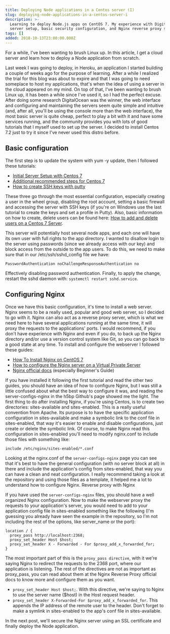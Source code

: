 ```yaml
---
title: Deploying Node applications in a Centos server (I)
slug: deploying-node-applications-in-a-centos-server-i
description: >-
  Learning to deploy Node.js apps on CentOS 7. My experience with DigitalOcean
  server setup, basic security configuration, and Nginx reverse proxy setup.
tags: []
added: 2018-10-13T23:00:00.000Z
---
```


For a while, I've been wanting to brush Linux up. In this article, I get a cloud server and learn how to deploy a Node application from scratch.

Last week I was going to deploy, in Heroku, an application I started building a couple of weeks ago for the purpose of learning. After a while I realized the trial for this blog was about to expire and that I was going to need someplace to host my applications, that's when the idea of using a server in the cloud appeared on my mind. On top of that, I've been wanting to brush Linux up, it has been a while since I've used it, so I had the perfect excuse. After doing some research DigitalOcean was the winner, the web interface and configuring and maintaining the servers seem quite simple and intuitive (and, after all, you'll be using the console more than the web interface), the most basic server is quite cheap, perfect to play a bit with it and have some services running, and the community provides you with lots of good tutorials that I myself used to set up the server. I decided to install Centos 7.2 just to try it since I've never used this distro before.

## Basic configuration

The first step is to update the system with yum -y update, then I followed these tutorials:

* [Initial Server Setup with Centos 7](https://www.digitalocean.com/community/tutorials/initial-server-setup-with-centos-7)
* [Additional recommended steps for Centos 7](https://www.digitalocean.com/community/tutorials/additional-recommended-steps-for-new-centos-7-servers)
* [How to create SSH keys with putty](https://www.digitalocean.com/community/tutorials/how-to-create-ssh-keys-with-putty-to-connect-to-a-vps)

These three go through the most essential configuration, especially creating a user in the wheel group, disabling the root account, setting a basic firewall and accessing the server with SSH keys (if you're on Windows use the last tutorial to create the keys and set a profile in Putty). Also, basic information on how to create, delete users can be found here: [How to add and delete users on a Centos 7 Server](https://www.digitalocean.com/community/tutorials/how-to-add-and-delete-users-on-a-centos-7-server).

This server will potentially host several node apps, and each one will have its own user with full rights to the app directory. I wanted to disallow login to the server using passwords (since we already access with our key) and block access from the outside to the app users. To do this, we need to make sure that in our /etc/ssh/sshd\_config file we have:

`PasswordAuthentication noChallengeResponseAuthentication no`

Effectively disabling password authentication. Finally, to apply the change, restart the sshd daemon with: `systemctl restart sshd.service`.

## Configuring Nginx

Once we have this basic configuration, it's time to install a web server. Nginx seems to be a really used, popular and good web server, so I decided to go with it. Nginx can also act as a reverse proxy server, which is what we need here to have several applications running at the same time, it will proxy the requests to the applications' ports. I would recommend, if you don't have experience with Nginx and even if you do, to back up the Nginx directory and/or use a version control system like Git, so you can go back to a good state at any time. To install and configure the webserver I followed these guides:

* [How To Install Nginx on CentOS 7](https://www.digitalocean.com/community/tutorials/how-to-install-nginx-on-centos-7)
* [How to configure the Nginx server on a Virtual Private Server](https://www.digitalocean.com/community/tutorials/how-to-configure-the-nginx-web-server-on-a-virtual-private-server)
* [Nginx official docs](http://nginx.org/en/docs/) (especially Beginner's Guide)

If you have installed it following the first tutorial and read the other two guides, you should have an idea of how to configure Nginx, but I was still a little confused about what the best way to configure it was, and reading the server-configs-nginx in the h5bp Github's page showed me the light. The first thing to do after installing Nginx, if you're using Centos, is to create two directories: sites-available and sites-enabled. This is a really useful convention from Apache. Its purpose is to have the specific application configuration in sites-available and make a symbolic link to the conf file in sites-enabled, that way it's easier to enable and disable configurations, just create or delete the symbolic link. Of course, to make Nginx read this configuration in sites-enabled you'll need to modify nginx.conf to include those files with something like:

`include /etc/nginx/sites-enabled/*.conf`

Looking at the nginx.conf of the `server-configs-nginx` page you can see that it's best to have the general configuration (with no server block at all) in there and include the application's config from sites-enabled, that way you can have a clean and neat configuration. I really recommend taking a look at the repository and using those files as a template, it helped me a lot to understand how to configure Nginx.
Reverse proxy with Nginx

If you have used the `server-configs-nginx` files, you should have a well organized Nginx configuration. Now to make the webserver proxy the requests to your application's server, you would need to add to your application config file in sites-enabled something like the following (I'm guessing you already have seen the example in the repository, so I'm not including the rest of the options, like server\_name or the port):

```
location / {
  proxy_pass http://localhost:2368;
  proxy_set_header Host $host;
  proxy_set_header X - Forwarded - For $proxy_add_x_forwarded_for;
}
```

The most important part of this is the `proxy_pass directive`, with it we're saying Nginx to redirect the requests to the 2368 port, where our application is listening. The rest of the directives are not as important as proxy\_pass, you can read about them at the Nginx Reverse Proxy official docs to know more and configure them as you want.

* `proxy_set_header Host $host;`. With this directive, we're saying to Nginx to use the server name ($host) in the Host request header.
* `proxy_set_header X-Forwarded-For $proxy_add_x_forwarded_for`. This appends the IP address of the remote user to the header. Don't forget to make a symlink in sites-enabled to the app's conf file in sites-available.

In the next post, we'll secure the Nginx server using an SSL certificate and finally deploy the Node application.
